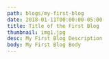 ```yaml
---
path: blogs/my-first-blog
date: 2018-01-11T00:00:00-05:00
title: Title of the First Blog
thumbnail: img1.jpg
desc: My First Blog Description
body: My First Blog Body
---
```

